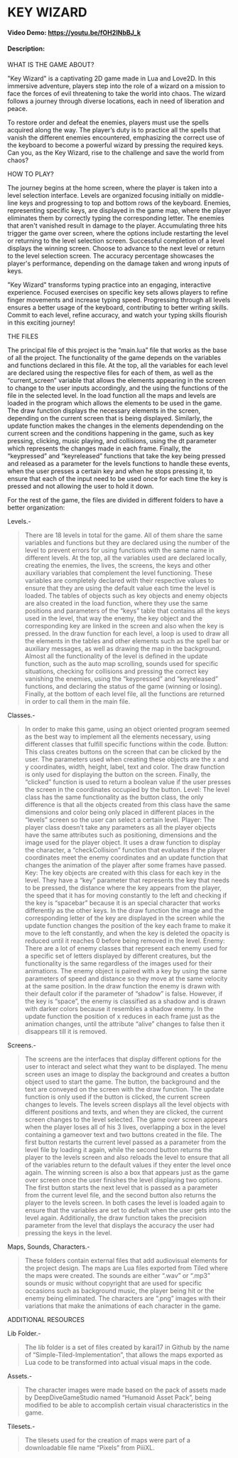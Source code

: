 # KEY WIZARD
#### Video Demo:  <https://youtu.be/fOH2INbBJ_k>
#### Description:

WHAT IS THE GAME ABOUT?

"Key Wizard" is a captivating 2D game made in Lua and Love2D. In this immersive adventure, players step into the role of a wizard on a mission to face the forces of evil threatening to take the world into chaos. The wizard follows a journey through diverse locations, each in need of liberation and peace.

To restore order and defeat the enemies, players must use the spells acquired along the way. The player’s duty is to practice all the spells that vanish the different enemies encountered, emphasizing the correct use of the keyboard to become a powerful wizard by pressing the required keys. Can you, as the Key Wizard, rise to the challenge and save the world from chaos?


HOW TO PLAY?

The journey begins at the home screen, where the player is taken into a level selection interface. Levels are organized focusing initially on middle-line keys and progressing to top and bottom rows of the keyboard. Enemies, representing specific keys, are displayed in the game map, where the player eliminates them by correctly typing the corresponding letter. The enemies that aren't vanished result in damage to the player. Accumulating three hits trigger the game over screen, where the options include restarting the level or returning to the level selection screen. Successful completion of a level displays the winning screen. Choose to advance to the next level or return to the level selection screen. The accuracy percentage showcases the player's performance, depending on the damage taken and wrong inputs of keys.

"Key Wizard" transforms typing practice into an engaging, interactive experience. Focused exercises on specific key sets allows players to refine finger movements and increase typing speed. Progressing through all levels ensures a better usage of the keyboard, contributing to better writing skills. Commit to each level, refine accuracy, and watch your typing skills flourish in this exciting journey!

THE FILES

The principal file of this project is the “main.lua” file that works as the base of all the project. The functionality of the game depends on the variables and functions declared in this file. At the top, all the variables for each level are declared using the respective files for each of them, as well as the “current_screen” variable that allows the elements appearing in the screen to change to the user inputs accordingly, and the using the functions of the file in the selected level. In the load function all the maps and levels are loaded in the program which allows the elements to be used in the game. The draw function displays the necessary elements in the screen, depending on the current screen that is being displayed. Similarly, the update function makes the changes in the elements dependending on the current screen and the conditions happening in the game, such as key pressing, clicking, music playing, and collisions, using the dt parameter which represents the changes made in each frame. Finally, the “keypressed” and “keyreleased” functions that take the key being pressed and released as a parameter for the levels functions to handle these events, when the user presses a certain key and when he stops pressing it, to ensure that each of the input need to be used once for each time the key is pressed and not allowing the user to hold it down.

For the rest of the game, the files are divided in different folders to have a better organization:

Levels.- 
> There are 18 levels in total for the game. All of them share the same variables and functions but they are declared using the number of the level to prevent errors for using functions with the same name in different levels. 
> At the top, all the variables used are declared locally, creating the enemies, the lives, the screens, the keys and other auxiliary variables that complement the level functioning. These variables are completely declared with their respective values to ensure that they are using the default value each time the level is loaded.
> The tables of objects such as key objects and enemy objects are also created in the load function, where they use the same positions and parameters of the “keys” table that contains all the keys used in the level, that way the enemy, the key object and the corresponding key are linked in the screen and also when the key is pressed.
> In the draw function for each level, a loop is used to draw all the elements in the tables and other elements such as the spell bar or auxiliary messages, as well as drawing the map in the background.
> Almost all the functionality of the level is defined in the update function, such as the auto map scrolling, sounds used for specific situations, checking for collisions and pressing the correct key vanishing the enemies, using the “keypressed” and “keyreleased” functions, and declaring the status of the game (winning or losing).
> Finally, at the bottom of each level file, all the functions are returned in order to call them in the main file.

Classes.-
> In order to make this game, using an object oriented program seemed as the best way to implement all the elements necessary, using different classes that fulfill specific functions within the code.
> Button: This class creates buttons on the screen that can be clicked by the user. The parameters used when creating these objects are the x and y coordinates, width, height, label, text and color. The draw function is only used for displaying the button on the screen. Finally, the “clicked” function is used to return a boolean value if the user presses the screen in the coordinates occupied by the button.
> Level: The level class has the same functionality as the button class, the only difference is that all the objects created from this class have the same dimensions and color being only placed in different places in the “levels” screen so the user can select a certain level.
> Player: The player class doesn’t take any parameters as all the player objects have the same attributes such as positioning, dimensions and the image used for the player object. It uses a draw function to display the character, a “checkCollision” function that evaluates if the player coordinates meet the enemy coordinates and an update function that changes the animation of the player after some frames have passed.
> Key: The key objects are created with this class for each key in the level. They have a “key” parameter that represents the key that needs to be pressed, the distance where the key appears from the player, the speed that it has for moving constantly to the left and checking if the key is “spacebar” because it is an special character that works differently as the other keys. In the draw function the image and the corresponding letter of the key are displayed in the screen while the update function changes the position of the key each frame to make it move to the left constantly, and when the key is deleted the opacity is reduced until it reaches 0 before being removed in the level.
> Enemy: There are a lot of enemy classes that represent each enemy used for a specific set of letters displayed by different creatures, but the functionality is the same regardless of the images used for their animations. The enemy object is paired with a key by using the same parameters of speed and distance so they move at the same velocity at the same position. In the draw function the enemy is drawn with their default color if the parameter of “shadow” is false. However, if the key is “space”, the enemy is classified as a shadow and is drawn with darker colors because it resembles a shadow enemy. In the update function the position of x reduces in each frame just as the animation changes, until the attribute “alive” changes to false then it disappears till it is removed.

Screens.- 
> The screens are the interfaces that display different options for the user to interact and select what they want to be displayed.
> The menu screen uses an image to display the background and creates a button object used to start the game. The button, the background and the text are conveyed on the screen with the draw function. The update function is only used if the button is clicked, the current screen changes to levels.
> The levels screen displays all the level objects with different positions and texts, and when they are clicked, the current screen changes to the level selected.
> The game over screen appears when the player loses all of his 3 lives, overlapping a box in the level containing a gameover text and two buttons created in the file. The first button restarts the current level passed as a parameter from the level file by loading it again, while the second button returns the player to the levels screen and also reloads the level to ensure that all of the variables return to the default values if they enter the level once again.
> The winning screen is also a box that appears just as the game over screen once the user finishes the level displaying two options. The first button starts the next level that is passed as a parameter from the current level file, and the second button also returns the player to the levels screen. In both cases the level is loaded again to ensure that the variables are set to default when the user gets into the level again. Additionally, the draw function takes the precision parameter from the level that displays the accuracy the user had pressing the keys in the level.

Maps, Sounds, Characters.-
> These folders contain external files that add audiovisual elements for the project design.
> The maps are Lua files exported from Tiled where the maps were created.
> The sounds are either “.wav” or “.mp3” sounds or music without copyright that are used for specific occasions such as background music, the player being hit or the enemy being eliminated.
> The characters are “.png” images with their variations that make the animations of each character in the game.

ADDITIONAL RESOURCES

Lib Folder.- 
> The lib folder is a set of files created by karai17 in Github by the name of “Simple-Tiled-Implementation”, that allows the maps exported as Lua code to be transformed into actual visual maps in the code.

Assets.- 
> The character images were made based on the pack of assets made by DeepDiveGameStudio named “Humanoid Asset Pack”, being modified to be able to accomplish certain visual characteristics in the game.

Tilesets.-
> The tilesets used for the creation of maps were part of a downloadable file name “Pixels” from PiiiXL.
